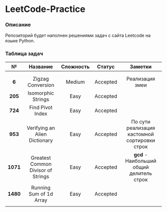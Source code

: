 # LeetCode-Practice

### Описание

Репозиторий будет наполнен решениями задач с сайта Leetcode на языке Python.

### Таблица задач

|    №     |              Название              | Сложность |  Статус  |                    Заметки                    |
|:--------:|:----------------------------------:|:---------:|:--------:|:---------------------------------------------:|
|          |                                    |           |          |                                               |
|          |                                    |           |          |                                               |
|  **6**   |         Zigzag Conversion          |  Medium   | Accepted |                Реализация змеи                |
| **205**  |         Isomorphic Strings         |   Easy    | Accepted |                                               |
| **724**  |          Find Pivot Index          |   Easy    | Accepted |                                               |
| **953**  |   Verifying an Alien Dictionary    |   Easy    | Accepted | По сути реализация кастомной сортировки строк |
| **1071** | Greatest Common Divisor of Strings |   Easy    | Accepted |   **gcd** - Наибольший общий делитель строк   |
| **1480** |      Running Sum of 1d Array       |   Easy    | Accepted |                                               |
|          |                                    |           |          |                                               |






